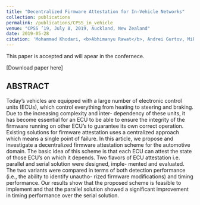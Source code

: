 ```yaml
---
title: "Decentralized Firmware Attestation for In-Vehicle Networks"
collection: publications
permalink: /publications/CPSS_in_vehicle
venue: "CPSS ’19, July 8, 2019, Auckland, New Zealand"
date: 2019-05-28
citation: 'Mohammad Khodari, <b>Abhimanyu Rawat</b>, Andrei Gurtov, Mikael Asplund'
---
```

This paper is accepted and will apear in the confernece.

[Download paper here]

## ABSTRACT

Today’s vehicles are equipped with a large number of electronic
control units (ECUs), which control everything from heating to
steering and braking. Due to the increasing complexity and inter-
dependency of these units, it has become essential for an ECU to
be able to ensure the integrity of the firmware running on other
ECU’s to guarantee its own correct operation. Existing solutions
for firmware attestation uses a centralized approach which means
a single point of failure. In this article, we propose and investigate
a decentralized firmware attestation scheme for the automotive
domain. The basic idea of this scheme is that each ECU can attest
the state of those ECU’s on which it depends. Two flavors of ECU
attestation i.e. parallel and serial solution were designed, imple-
mented and evaluated. The two variants were compared in terms
of both detection performance (i.e., the ability to identify unautho-
rized firmware modifications) and timing performance. Our results
show that the proposed scheme is feasible to implement and that
the parallel solution showed a significant improvement in timing
performance over the serial solution.
